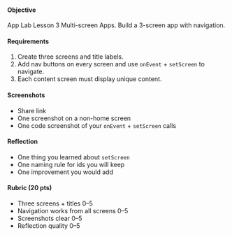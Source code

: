 #### Objective

App Lab Lesson 3 Multi-screen Apps. Build a 3-screen app with navigation.

#### Requirements

1. Create three screens and title labels.
2. Add nav buttons on every screen and use `onEvent` + `setScreen` to navigate.
3. Each content screen must display unique content.

#### Screenshots

- Share link
- One screenshot on a non-home screen
- One code screenshot of your `onEvent` + `setScreen` calls

#### Reflection

- One thing you learned about `setScreen`
- One naming rule for ids you will keep
- One improvement you would add

#### Rubric (20 pts)

- Three screens + titles 0–5
- Navigation works from all screens 0–5
- Screenshots clear 0–5
- Reflection quality 0–5
